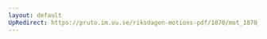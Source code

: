 ```yaml
---
layout: default
UpRedirect: https://pruto.im.uu.se/riksdagen-motions-pdf/1870/mot_1870__ak__66/mot_1870__ak__66-001.pdf
---
```

